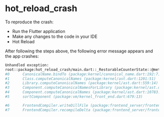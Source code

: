 # hot_reload_crash

To reproduce the crash:

- Run the Flutter application
- Make any changes to the code in your IDE
- Hot Reload

After following the steps above, the following error message appears and the app crashes:

```bash
Unhandled exception:
root::package:hot_reload_crash/main.dart::_RestorableCounterState::@methods::package:flutter/src/widgets/restoration.dart::_debugAssertNotDisposed is already bound
#0      CanonicalName.bindTo (package:kernel/canonical_name.dart:192:7)
#1      Class.computeCanonicalNames (package:kernel/ast.dart:1201:51)
#2      Library.computeCanonicalNames (package:kernel/ast.dart:559:14)
#3      Component.computeCanonicalNamesForLibrary (package:kernel/ast.dart:10821:13)
#4      Component.computeCanonicalNames (package:kernel/ast.dart:10783:7)
#5      sortComponent (package:vm/kernel_front_end.dart:679:13)

#6      FrontendCompiler.writeDillFile (package:frontend_server/frontend_server.dart:656:5)
#7      FrontendCompiler.recompileDelta (package:frontend_server/frontend_server.dart:766:13)
```
